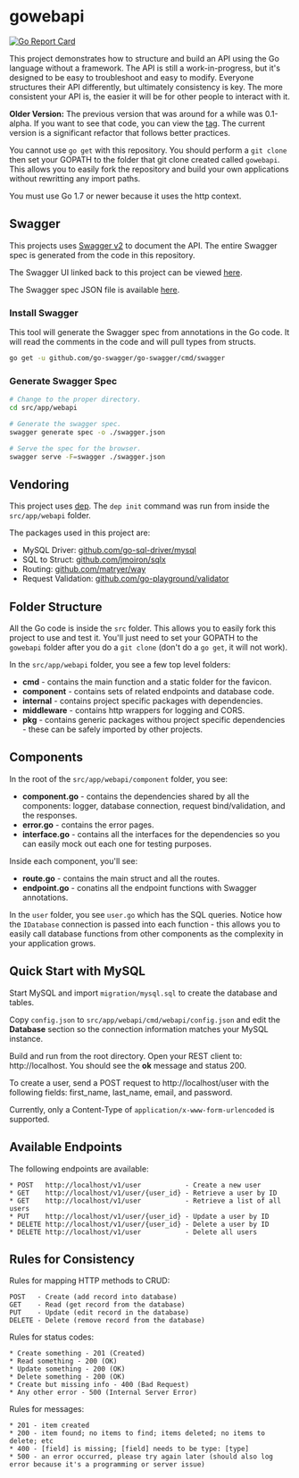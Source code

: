 # gowebapi

[![Go Report Card](https://goreportcard.com/badge/github.com/josephspurrier/gowebapi)](https://goreportcard.com/report/github.com/josephspurrier/gowebapi)

This project demonstrates how to structure and build an API using the Go language without a framework.
The API is still a work-in-progress, but it's designed to be easy to troubleshoot and easy to modify.
Everyone structures their API differently, but ultimately consistency is key. The more
consistent your API is, the easier it will be for other people to interact with it.

**Older Version:** The previous version that was around for a while was
0.1-alpha. If you want to see that code, you can view the
[tag](https://github.com/josephspurrier/gowebapi/releases/tag/0.1-alpha).
The current version is a significant refactor that follows better practices.

You cannot use `go get` with this repository. You should perform a `git clone`
then set your GOPATH to the folder that git clone created called `gowebapi`.
This allows you to easily fork the repository and build your own applications
without rewritting any import paths.

You must use Go 1.7 or newer because it uses the http context.

## Swagger

This projects uses [Swagger v2](https://github.com/OAI/OpenAPI-Specification/blob/master/versions/2.0.md)
to document the API. The entire Swagger spec is generated from the code in this
repository.

The Swagger UI linked back to this project can be viewed
[here](http://petstore.swagger.io/?url=https://raw.githubusercontent.com/josephspurrier/gowebapi/master/src/app/webapi/swagger.json).

The Swagger spec JSON file is available
[here](https://github.com/josephspurrier/gowebapi/blob/master/src/app/webapi/swagger.json).

### Install Swagger

This tool will generate the Swagger spec from annotations in the Go code. It
will read the comments in the code and will pull types from structs.

```bash
go get -u github.com/go-swagger/go-swagger/cmd/swagger
```

### Generate Swagger Spec

```bash
# Change to the proper directory.
cd src/app/webapi

# Generate the swagger spec.
swagger generate spec -o ./swagger.json

# Serve the spec for the browser.
swagger serve -F=swagger ./swagger.json
```

## Vendoring

This project uses [dep](https://github.com/golang/dep). The `dep init` command
was run from inside the `src/app/webapi` folder.

The packages used in this project are:
- MySQL Driver: [github.com/go-sql-driver/mysql](http://github.com/go-sql-driver/mysql)
- SQL to Struct: [github.com/jmoiron/sqlx](http://github.com/jmoiron/sqlx)
- Routing: [github.com/matryer/way](http://github.com/matryer/way)
- Request Validation: [github.com/go-playground/validator](http://github.com/go-playground/validator)

## Folder Structure

All the Go code is inside the `src` folder. This allows you to easily fork this
project to use and test it. You'll just need to set your GOPATH to the
`gowebapi` folder after you do a `git clone` (don't do a `go get`, it will not
work).

In the `src/app/webapi` folder, you see a few top level folders:
- **cmd** - contains the main function and a static folder for the favicon.
- **component** - contains sets of related endpoints and database code.
- **internal** - contains project specific packages with dependencies.
- **middleware** - contains http wrappers for logging and CORS.
- **pkg** - contains generic packages withou project specific dependencies - these can be safely imported by other projects.

## Components

In the root of the `src/app/webapi/component` folder, you see:
- **component.go** - contains the dependencies shared by all the components:
logger, database connection, request bind/validation, and the responses.
- **error.go** - contains the error pages.
- **interface.go** - contains all the interfaces for the dependencies so you can
easily mock out each one for testing purposes.

Inside each component, you'll see:
- **route.go** - contains the main struct and all the routes.
- **endpoint.go** - conatins all the endpoint functions with Swagger
annotations.

In the `user` folder, you see `user.go` which has the SQL queries. Notice how
the `IDatabase` connection is passed into each function - this allows you to
easily call database functions from other components as the complexity in your
application grows.

## Quick Start with MySQL

Start MySQL and import `migration/mysql.sql` to create the database and tables.

Copy `config.json` to `src/app/webapi/cmd/webapi/config.json` and edit the
**Database** section so the connection information matches your MySQL instance.

Build and run from the root directory. Open your REST client to:
http://localhost. You should see the **ok** message and status 200.

To create a user, send a POST request to http://localhost/user with the
following fields: first_name, last_name, email, and password.

Currently, only a Content-Type of `application/x-www-form-urlencoded` is
supported.

## Available Endpoints

The following endpoints are available:

```
* POST   http://localhost/v1/user           - Create a new user
* GET	 http://localhost/v1/user/{user_id} - Retrieve a user by ID
* GET	 http://localhost/v1/user           - Retrieve a list of all users
* PUT	 http://localhost/v1/user/{user_id} - Update a user by ID
* DELETE http://localhost/v1/user/{user_id} - Delete a user by ID
* DELETE http://localhost/v1/user           - Delete all users
```

## Rules for Consistency

Rules for mapping HTTP methods to CRUD:

```
POST   - Create (add record into database)
GET    - Read (get record from the database)
PUT    - Update (edit record in the database)
DELETE - Delete (remove record from the database)
```

Rules for status codes:

```
* Create something - 201 (Created)
* Read something - 200 (OK)
* Update something - 200 (OK)
* Delete something - 200 (OK)
* Create but missing info - 400 (Bad Request)
* Any other error - 500 (Internal Server Error)
```

Rules for messages:

```
* 201 - item created
* 200 - item found; no items to find; items deleted; no items to delete; etc
* 400 - [field] is missing; [field] needs to be type: [type]
* 500 - an error occurred, please try again later (should also log error because it's a programming or server issue)
```